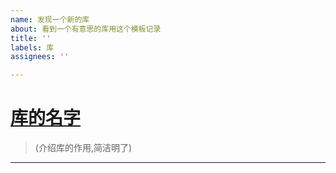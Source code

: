 ```yaml
---
name: 发现一个新的库
about: 看到一个有意思的库用这个模板记录
title: ''
labels: 库
assignees: ''

---
```


# [库的名字](库链接)

> (介绍库的作用,简洁明了)

---

[//]: # (分割线下面可以写任意内容,比如对库的见解，设想)
